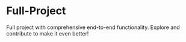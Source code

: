 # Full-Project
Full project with comprehensive end-to-end functionality. Explore and contribute to make it even better!
